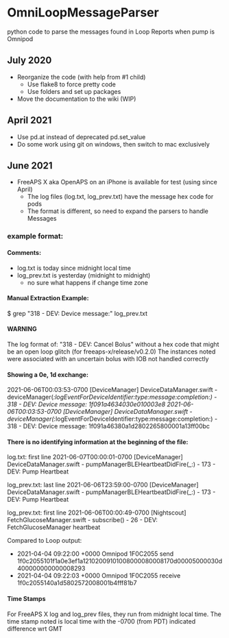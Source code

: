 # OmniLoopMessageParser
python code to parse the messages found in Loop Reports when pump is Omnipod

## July 2020
* Reorganize the code (with help from #1 child)
    * Use flake8 to force pretty code
    * Use folders and set up packages
* Move the documentation to the wiki (WIP)

## April 2021
* Use pd.at instead of deprecated pd.set_value
* Do some work using git on windows, then switch to mac exclusively

## June 2021
* FreeAPS X aka OpenAPS on an iPhone is available for test (using since April)
    * The log files (log.txt, log_prev.txt) have the message hex code for pods
    * The format is different, so need to expand the parsers to handle Messages

### example format:
#### Comments:
* log.txt is today since midnight local time
* log_prev.txt is yesterday (midnight to midnight)
    * no sure what happens if change time zone

#### Manual Extraction Example:
$ grep "318 - DEV: Device message:" log_prev.txt

#### WARNING
The log format of: "318 - DEV: Cancel Bolus" without a hex code that might be an open loop glitch (for freeaps-x/release/v0.2.0)
The instances noted were associated with an uncertain bolus with IOB not handled correctly

#### Showing a 0e, 1d exchange:
2021-06-06T00:03:53-0700 [DeviceManager] DeviceDataManager.swift - deviceManager(_:logEventForDeviceIdentifier:type:message:completion:) - 318 - DEV: Device message: 1f091a4634030e010003e8
2021-06-06T00:03:53-0700 [DeviceManager] DeviceDataManager.swift - deviceManager(_:logEventForDeviceIdentifier:type:message:completion:) - 318 - DEV: Device message: 1f091a46380a1d2802265800001a13ff00bc

#### There is no identifying information at the beginning of the file:
log.txt: first line
2021-06-07T00:00:01-0700 [DeviceManager] DeviceDataManager.swift - pumpManagerBLEHeartbeatDidFire(_:) - 173 - DEV: Pump Heartbeat

log_prev.txt: last line
2021-06-06T23:59:00-0700 [DeviceManager] DeviceDataManager.swift - pumpManagerBLEHeartbeatDidFire(_:) - 173 - DEV: Pump Heartbeat

log_prev.txt: first line
2021-06-06T00:00:49-0700 [Nightscout] FetchGlucoseManager.swift - subscribe() - 26 - DEV: FetchGlucoseManager heartbeat

Compared to Loop output:
* 2021-04-04 09:22:00 +0000 Omnipod 1F0C2055 send 1f0c2055101f1a0e3ef1a12102009101008000080008170d00005000030d400000000000008293
* 2021-04-04 09:22:03 +0000 Omnipod 1F0C2055 receive 1f0c2055140a1d5802572008001b4fff81b7

#### Time Stamps
For FreeAPS X log and log_prev files, they run from midnight local time.
The time stamp noted is local time with the -0700 (from PDT) indicated difference wrt GMT 
